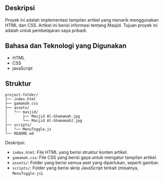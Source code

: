 ## Deskripsi
Proyek ini adalah implementasi tampilan artikel yang menarik menggunakan HTML dan CSS. Artikel ini berisi informasi tentang Masjid. Tujuan proyek ini adalah untuk pembelajaran saya pribadi.

## Bahasa dan Teknologi yang Digunakan

- HTML
- CSS
- javaScript

## Struktur
```
project-folder/
├── index.html
├── gamamah.css
├── assets/
│   └── masjid/
│       ├── Masjid Al-Ghamamah.jpg
│       └── Masjid Al-Ghamamah2.jpg
├── scripts/
│   └── MenuToggle.js
└── README.md
```

Deskripsi:
- `index.html`: File HTML yang berisi struktur konten artikel.
- `gamamah.css`: File CSS yang berisi gaya untuk mengatur tampilan artikel.
- `assets/`: Folder yang berisi semua aset yang diperlukan, seperti gambar.
- `scripts/`: Folder yang berisi skrip JavaScript terkait (misalnya, `MenuToggle.js`).

